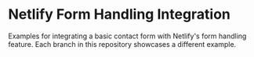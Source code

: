 # Netlify Form Handling Integration

Examples for integrating a basic contact form with Netlify's form handling feature. Each branch in this repository showcases a different example.
